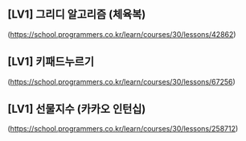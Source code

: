 ## [LV1] 그리디 알고리즘 (체육복)

(https://school.programmers.co.kr/learn/courses/30/lessons/42862)

## [LV1] 키패드누르기

(https://school.programmers.co.kr/learn/courses/30/lessons/67256)

## [LV1] 선물지수 (카카오 인턴십)

(https://school.programmers.co.kr/learn/courses/30/lessons/258712)
